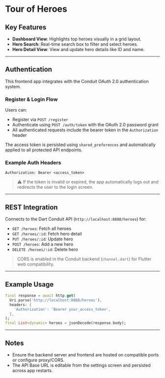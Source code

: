 # Tour of Heroes

## Key Features

- **Dashboard View**: Highlights top heroes visually in a grid layout.
- **Hero Search**: Real-time search box to filter and select heroes.
- **Hero Detail View**: View and update hero details like ID and name.

---

## Authentication

This frontend app integrates with the Conduit OAuth 2.0 authentication system.

### Register & Login Flow

Users can:

- Register via `POST /register`
- Authenticate using `POST /auth/token` with the OAuth 2.0 password grant
- All authenticated requests include the bearer token in the `Authorization` header

The access token is persisted using `shared_preferences` and automatically applied to all protected API endpoints.

### Example Auth Headers

```http
Authorization: Bearer <access_token>
```

> ⚠️ If the token is invalid or expired, the app automatically logs out and redirects the user to the login screen.

---

## REST Integration

Connects to the Dart Conduit API (`http://localhost:8888/heroes`) for:

- `GET /heroes`: Fetch all heroes
- `GET /heroes/:id`: Fetch hero detail
- `PUT /heroes/:id`: Update hero
- `POST /heroes`: Add a new hero
- `DELETE /heroes/:id`: Delete hero

> CORS is enabled in the Conduit backend (`channel.dart`) for Flutter web compatibility.

---

## Example Usage

```dart
final response = await http.get(
  Uri.parse('http://localhost:8888/heroes'),
  headers: {
    'Authorization': 'Bearer your_access_token',
  },
);
final List<dynamic> heroes = jsonDecode(response.body);
```

---

## Notes

- Ensure the backend server and frontend are hosted on compatible ports or configure proxy/CORS.
- The API Base URL is editable from the settings screen and persisted across app restarts.
